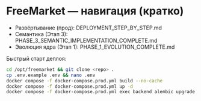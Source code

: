 # FreeMarket — навигация (кратко)

- Развёртывание (прод): DEPLOYMENT_STEP_BY_STEP.md
- Семантика (Этап 3): PHASE_3_SEMANTIC_IMPLEMENTATION_COMPLETE.md
- Эволюция ядра (Этап 1): PHASE_1_EVOLUTION_COMPLETE.md

Быстрый старт деплоя:
```bash
cd /opt/freemarket && git clone <repo> .
cp .env.example .env && nano .env
docker compose -f docker-compose.prod.yml build --no-cache
docker compose -f docker-compose.prod.yml up -d
docker compose -f docker-compose.prod.yml exec backend alembic upgrade head
```
